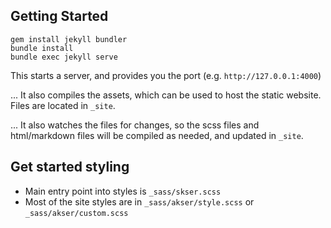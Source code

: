 ## Getting Started

```$bash
gem install jekyll bundler
bundle install
bundle exec jekyll serve 
```

This starts a server, and provides you the port (e.g. `http://127.0.0.1:4000`)

... It also compiles the assets, which can be used to host the static website. Files are located in `_site`.

... It also watches the files for changes, so the scss files and html/markdown files will be compiled as needed,
and updated in `_site`.

## Get started styling

- Main entry point into styles is `_sass/skser.scss`
- Most of the site styles are in `_sass/akser/style.scss` or `_sass/akser/custom.scss` 